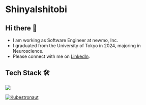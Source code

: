 # ShinyaIshitobi

## Hi there 👋

- I am working as Software Engineer at newmo, Inc.
- I graduated from the University of Tokyo in 2024, majoring in Neuroscience.
- Please connect with me on [LinkedIn](https://www.linkedin.com/in/shinya-ishitobi-57714132a/).

## Tech Stack 🛠

[![](https://skillicons.dev/icons?i=go,kubernetes,gcp,aws,ansible)](https://skillicons.dev)

<!--START_SECTION:badges-->
[![Kubestronaut](https://images.credly.com/size/110x110/images/cd6c6449-6814-4613-a2d3-13cf4ac5be4f/image.png)](http://www.credly.com/badges/fdf7f5bb-c831-421f-a8ea-36928a85b7fc "Kubestronaut")
